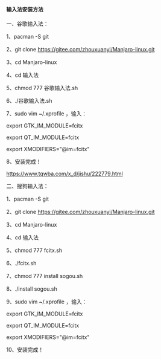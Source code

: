 #### 输入法安装方法 ####


一、谷歌输入法：


1、pacman -S git

2、git clone https://gitee.com/zhouxuanyi/Manjaro-linux.git

3、cd Manjaro-linux

4、cd 输入法

5、chmod 777 谷歌输入法.sh

6、./谷歌输入法.sh

7、sudo vim ~/.xprofile ，输入：

export GTK_IM_MODULE=fcitx

export QT_IM_MODULE=fcitx

export XMODIFIERS="@im=fcitx"


8、安装完成！


https://www.tqwba.com/x_d/jishu/222779.html



二、搜狗输入法：


1、pacman -S git

2、git clone https://gitee.com/zhouxuanyi/Manjaro-linux.git

3、cd Manjaro-linux

4、cd 输入法

5、chmod 777 fcitx.sh

6、./fcitx.sh

7、chmod 777 install sogou.sh

8、./install sogou.sh

9、sudo vim ~/.xprofile ，输入：

export GTK_IM_MODULE=fcitx

export QT_IM_MODULE=fcitx

export XMODIFIERS="@im=fcitx"


10、安装完成！

